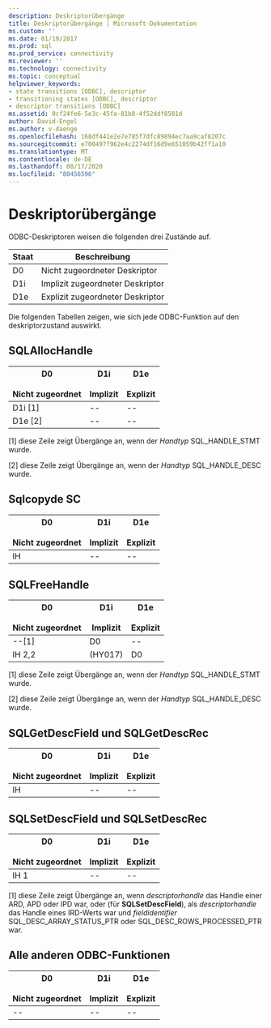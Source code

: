 ```yaml
---
description: Deskriptorübergänge
title: Deskriptorübergänge | Microsoft-Dokumentation
ms.custom: ''
ms.date: 01/19/2017
ms.prod: sql
ms.prod_service: connectivity
ms.reviewer: ''
ms.technology: connectivity
ms.topic: conceptual
helpviewer_keywords:
- state transitions [ODBC], descriptor
- transitioning states [ODBC], descriptor
- descriptor transitions [ODBC]
ms.assetid: 0cf24fe6-5e3c-45fa-81b8-4f52ddf8501d
author: David-Engel
ms.author: v-daenge
ms.openlocfilehash: 168df441e2e7e785f7dfc89894ec7aa9caf8207c
ms.sourcegitcommit: e700497f962e4c2274df16d9e651059b42ff1a10
ms.translationtype: MT
ms.contentlocale: de-DE
ms.lasthandoff: 08/17/2020
ms.locfileid: "88456596"
---
```

# <a name="descriptor-transitions"></a>Deskriptorübergänge
ODBC-Deskriptoren weisen die folgenden drei Zustände auf.  
  
|Staat|Beschreibung|  
|-----------|-----------------|  
|D0|Nicht zugeordneter Deskriptor|  
|D1i|Implizit zugeordneter Deskriptor|  
|D1e|Explizit zugeordneter Deskriptor|  
  
 Die folgenden Tabellen zeigen, wie sich jede ODBC-Funktion auf den deskriptorzustand auswirkt.  
  
## <a name="sqlallochandle"></a>SQLAllocHandle  
  
|D0<br /><br /> Nicht zugeordnet|D1i<br /><br /> Implizit|D1e<br /><br /> Explizit|  
|------------------------|----------------------|----------------------|  
|D1i [1]|--|--|  
|D1e [2]|--|--|  
  
 [1] diese Zeile zeigt Übergänge an, wenn der *Handtyp* SQL_HANDLE_STMT wurde.  
  
 [2] diese Zeile zeigt Übergänge an, wenn der *Handtyp* SQL_HANDLE_DESC wurde.  
  
## <a name="sqlcopydesc"></a>Sqlcopyde SC  
  
|D0<br /><br /> Nicht zugeordnet|D1i<br /><br /> Implizit|D1e<br /><br /> Explizit|  
|------------------------|----------------------|----------------------|  
|IH|--|--|  
  
## <a name="sqlfreehandle"></a>SQLFreeHandle  
  
|D0<br /><br /> Nicht zugeordnet|D1i<br /><br /> Implizit|D1e<br /><br /> Explizit|  
|------------------------|----------------------|----------------------|  
|--[1]|D0|--|  
|IH 2,2|(HY017)|D0|  
  
 [1] diese Zeile zeigt Übergänge an, wenn der *Handtyp* SQL_HANDLE_STMT wurde.  
  
 [2] diese Zeile zeigt Übergänge an, wenn der *Handtyp* SQL_HANDLE_DESC wurde.  
  
## <a name="sqlgetdescfield-and-sqlgetdescrec"></a>SQLGetDescField und SQLGetDescRec  
  
|D0<br /><br /> Nicht zugeordnet|D1i<br /><br /> Implizit|D1e<br /><br /> Explizit|  
|------------------------|----------------------|----------------------|  
|IH|--|--|  
  
## <a name="sqlsetdescfield-and-sqlsetdescrec"></a>SQLSetDescField und SQLSetDescRec  
  
|D0<br /><br /> Nicht zugeordnet|D1i<br /><br /> Implizit|D1e<br /><br /> Explizit|  
|------------------------|----------------------|----------------------|  
|IH 1|--|--|  
  
 [1] diese Zeile zeigt Übergänge an, wenn *descriptorhandle* das Handle einer ARD, APD oder IPD war, oder (für **SQLSetDescField**), als *descriptorhandle* das Handle eines IRD-Werts war und *fieldidentifier* SQL_DESC_ARRAY_STATUS_PTR oder SQL_DESC_ROWS_PROCESSED_PTR war.  
  
## <a name="all-other-odbc-functions"></a>Alle anderen ODBC-Funktionen  
  
|D0<br /><br /> Nicht zugeordnet|D1i<br /><br /> Implizit|D1e<br /><br /> Explizit|  
|------------------------|----------------------|----------------------|  
|--|--|--|

